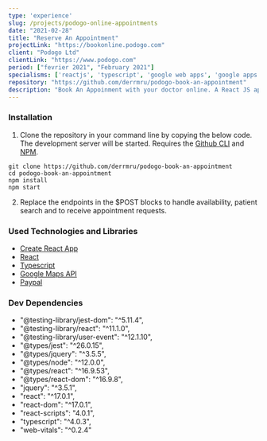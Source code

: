 ```yaml
---
type: 'experience'
slug: /projects/podogo-online-appointments
date: "2021-02-28"
title: "Reserve An Appointment"
projectLink: "https://bookonline.podogo.com"
client: "Podogo Ltd"
clientLink: "https://www.podogo.com"
period: ["fevrier 2021", "February 2021"]
specialisms: ['reactjs', 'typescript', 'google web apps', 'google apps script', 'paypal API']
repository: "https://github.com/derrmru/podogo-book-an-appointment"
description: "Book An Appoinment with your doctor online. A React JS application to reserve appointments, integrated with Google Workplace productivity suite."
---
```


### Installation

1. Clone the repository in your command line by copying the below code. The development server will be started. Requires the [Github CLI](https://docs.github.com/en/github/creating-cloning-and-archiving-repositories/cloning-a-repository) and [NPM](https://www.npmjs.com/).

```
git clone https://github.com/derrmru/podogo-book-an-appointment
cd podogo-book-an-appointment
npm install
npm start
```

2. Replace the endpoints in the $POST blocks to handle availability, patient search and to receive appointment requests.

### Used Technologies and Libraries

- [Create React App](https://github.com/facebook/create-react-app)
- [React](https://reactjs.org/)
- [Typescript](https://www.typescriptlang.org/)
- [Google Maps API](https://developers.google.com/maps/documentation)
- [Paypal](https://developer.paypal.com/home)

### Dev Dependencies

 - "@testing-library/jest-dom": "^5.11.4",
 - "@testing-library/react": "^11.1.0",
 - "@testing-library/user-event": "^12.1.10",
 - "@types/jest": "^26.0.15",
 - "@types/jquery": "^3.5.5",
 - "@types/node": "^12.0.0",
 - "@types/react": "^16.9.53",
 - "@types/react-dom": "^16.9.8",
 - "jquery": "^3.5.1",
 - "react": "^17.0.1",
 - "react-dom": "^17.0.1",
 - "react-scripts": "4.0.1",
 - "typescript": "^4.0.3",
 - "web-vitals": "^0.2.4"